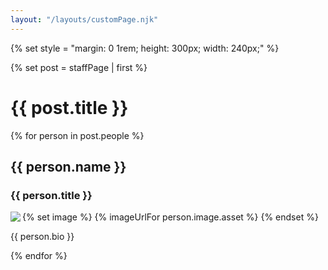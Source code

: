 ```yaml
---
layout: "/layouts/customPage.njk"
---
```


{% set style = "margin: 0 1rem; height: 300px; width: 240px;" %}

{% set post = staffPage | first %}

<h1>{{ post.title }}</h1>

<div class="content" style="display: flex; flex-direction: column;">
{% for person in post.people %}
  <div>
    <h2>{{ person.name }}</h2>
    <h3>{{ person.title }}</h3>
  {% set image %}
    {% imageUrlFor person.image.asset %}
  {% endset %}
  <img align="left" src="{{image}}" style="{{style}}"/>
  <p>{{ person.bio }}</p>
  </div>
{% endfor %}
</div>
